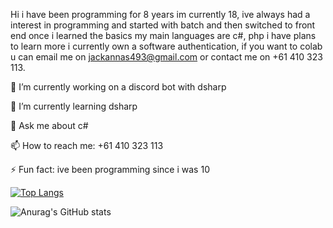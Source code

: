 Hi i have been programming for 8 years im currently 18, ive always had a interest in programming and started with batch and then switched to front end once i learned the basics my main languages are c#, php i have plans to learn more i currently own a software authentication, if you want to colab u can email me on jackannas493@gmail.com or contact me on +61 410 323 113.

🔭 I’m currently working on a discord bot with dsharp

🌱 I’m currently learning dsharp

💬 Ask me about c#

📫 How to reach me: +61 410 323 113

⚡ Fun fact: ive been programming since i was 10


[![Top Langs](https://github-readme-stats.vercel.app/api/top-langs/?username=JackAnnas&theme=cobalt)](https://github.com/anuraghazra/github-readme-stats)



![Anurag's GitHub stats](https://github-readme-stats.vercel.app/api?username=JackAnnas&show_icons=true&theme=cobalt)

